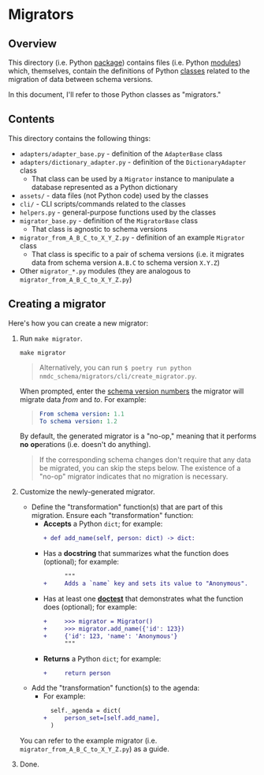 # Migrators

## Overview

This directory (i.e. Python [package](https://docs.python.org/3/tutorial/modules.html#packages)) contains
files (i.e. Python [modules](https://docs.python.org/3/tutorial/modules.html#modules)) which, themselves, contain
the definitions of Python [classes](https://docs.python.org/3/tutorial/classes.html) related to the migration of data
between schema versions.

In this document, I'll refer to those Python classes as "migrators."

## Contents

This directory contains the following things:

- `adapters/adapter_base.py` - definition of the `AdapterBase` class
- `adapters/dictionary_adapter.py` - definition of the `DictionaryAdapter` class
    - That class can be used by a `Migrator` instance to manipulate a database represented as a Python dictionary
- `assets/` - data files (not Python code) used by the classes
- `cli/` - CLI scripts/commands related to the classes
- `helpers.py` - general-purpose functions used by the classes
- `migrator_base.py` - definition of the `MigratorBase` class
    - That class is agnostic to schema versions
- `migrator_from_A_B_C_to_X_Y_Z.py` - definition of an example `Migrator` class
    - That class is specific to a pair of schema versions (i.e. it migrates data from schema version `A.B.C` to schema version `X.Y.Z`)
- Other `migrator_*.py` modules (they are analogous to `migrator_from_A_B_C_to_X_Y_Z.py`)

## Creating a migrator

Here's how you can create a new migrator:

1. Run `make migrator`.
    ```shell
    make migrator
    ```
    > Alternatively, you can run `$ poetry run python nmdc_schema/migrators/cli/create_migrator.py`.
   
    When prompted, enter the [schema version numbers](../../CHANGELOG.md) the migrator will migrate data _from_ and _to_. For example:
    > ```yaml
    > From schema version: 1.1
    > To schema version: 1.2
    > ```

    By default, the generated migrator is a "no-op," meaning that it performs **no** **op**erations (i.e. doesn't do
    anything).

    > If the corresponding schema changes don't require that any data be migrated, you can skip the steps
    below. The existence of a "no-op" migrator indicates that no migration is necessary.
2. Customize the newly-generated migrator.
    - Define the "transformation" function(s) that are part of this migration. Ensure each "transformation" function:
        - **Accepts** a Python `dict`; for example:
            ```diff
            + def add_name(self, person: dict) -> dict:
            ```
        - Has a **docstring** that summarizes what the function does (optional); for example:
            ```diff
                  """
            +     Adds a `name` key and sets its value to "Anonymous".
            ```
        - Has at least one **[doctest](https://docs.python.org/3/library/doctest.html)** that demonstrates what the function does (optional); for example:
            ```diff
            +     >>> migrator = Migrator()
            +     >>> migrator.add_name({'id': 123})
            +     {'id': 123, 'name': 'Anonymous'}
                  """
            ```
        - **Returns** a Python `dict`; for example:
            ```diff
            +     return person
            ```
    - Add the "transformation" function(s) to the agenda:
        - For example:
          ```diff
            self._agenda = dict(
          +     person_set=[self.add_name],
            )
          ```
    You can refer to the example migrator (i.e. `migrator_from_A_B_C_to_X_Y_Z.py`) as a guide.
3. Done.
